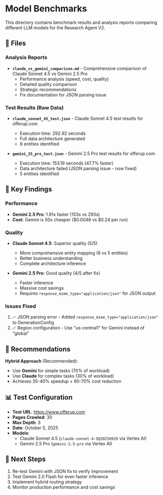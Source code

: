 # Model Benchmarks

This directory contains benchmark results and analysis reports comparing different LLM models for the Research Agent V2.

## 📁 Files

### Analysis Reports
- **`claude_vs_gemini_comparison.md`** - Comprehensive comparison of Claude Sonnet 4.5 vs Gemini 2.5 Pro
  - Performance analysis (speed, cost, quality)
  - Detailed quality comparison
  - Strategic recommendations
  - Fix documentation for JSON parsing issue

### Test Results (Raw Data)
- **`claude_sonnet_45_test.json`** - Claude Sonnet 4.5 test results for offerup.com
  - Execution time: 292.92 seconds
  - Full data architecture generated
  - 8 entities identified

- **`gemini_25_pro_test.json`** - Gemini 2.5 Pro test results for offerup.com
  - Execution time: 153.19 seconds (47.7% faster)
  - Data architecture failed (JSON parsing issue - now fixed)
  - 5 entities identified

## 🎯 Key Findings

### Performance
- **Gemini 2.5 Pro**: 1.91x faster (153s vs 293s)
- **Cost**: Gemini is 50x cheaper ($0.0048 vs $0.24 per run)

### Quality
- **Claude Sonnet 4.5**: Superior quality (5/5)
  - More comprehensive entity mapping (8 vs 5 entities)
  - Better business understanding
  - Complete architecture inference

- **Gemini 2.5 Pro**: Good quality (4/5 after fix)
  - Faster inference
  - Massive cost savings
  - Requires `response_mime_type="application/json"` for JSON output

### Issues Fixed
1. ✅ JSON parsing error - Added `response_mime_type="application/json"` to GenerationConfig
2. ✅ Region configuration - Use "us-central1" for Gemini instead of "global"

## 🚀 Recommendations

**Hybrid Approach** (Recommended):
- Use **Gemini** for simple tasks (70% of workload)
- Use **Claude** for complex tasks (30% of workload)
- Achieves 35-40% speedup + 60-70% cost reduction

## 📊 Test Configuration

- **Test URL**: https://www.offerup.com
- **Pages Crawled**: 30
- **Max Depth**: 3
- **Date**: October 5, 2025
- **Models**:
  - Claude Sonnet 4.5 (`claude-sonnet-4-5@20250929` via Vertex AI)
  - Gemini 2.5 Pro (`gemini-2.5-pro` via Vertex AI)

## 🔄 Next Steps

1. Re-test Gemini with JSON fix to verify improvement
2. Test Gemini 2.0 Flash for even faster inference
3. Implement hybrid routing strategy
4. Monitor production performance and cost savings
